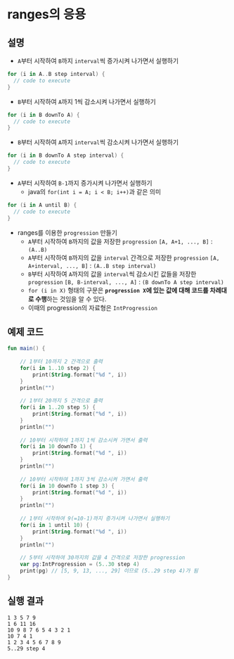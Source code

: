 # ranges의 응용
## 설명
 * ```A```부터 시작하여 ```B```까지 ```interval```씩 증가시켜 나가면서 실행하기
```kotlin
for (i in A..B step interval) {
  // code to execute
}
```
 * ```B```부터 시작하여 ```A```까지 1씩 감소시켜 나가면서 실행하기
```kotlin
for (i in B downTo A) {
  // code to execute
}
```
 * ```B```부터 시작하여 ```A```까지 ```interval```씩 감소시켜 나가면서 실행하기
```kotlin
for (i in B downTo A step interval) {
  // code to execute
}
```

 * ```A```부터 시작하여 ```B-1```까지 증가시켜 나가면서 실행하기
   * java의 ```for(int i = A; i < B; i++)```과 같은 의미
```kotlin
for (i in A until B) {
  // code to execute
}
```

 * ranges를 이용한 ```progression``` 만들기
   * ```A```부터 시작하여 ```B```까지의 값을 저장한 ```progression``` ```[A, A+1, ..., B]``` : ```(A..B)```
   * ```A```부터 시작하여 ```B```까지의 값을 ```interval``` 간격으로 저장한 ```progression``` ```[A, A+interval, ..., B]``` : ```(A..B step interval)```
   * ```B```부터 시작하여 ```A```까지의 값을 ```interval```씩 감소시킨 값들을 저장한 ```progression``` ```[B, B-interval, ..., A]``` : ```(B downTo A step interval)```
   * ```for (i in X)``` 형태의 구문은 <b>```progression X```에 있는 값에 대해 코드를 차례대로 수행</b>하는 것임을 알 수 있다. 
   * 이때의 progression의 자료형은 ```IntProgression```

## 예제 코드
```kotlin
fun main() {
    
    // 1부터 10까지 2 간격으로 출력
    for(i in 1..10 step 2) {
        print(String.format("%d ", i))
    }
    println("")
    
    // 1부터 20까지 5 간격으로 출력
    for(i in 1..20 step 5) {
        print(String.format("%d ", i))
    }
    println("")
    
    // 10부터 시작하여 1까지 1씩 감소시켜 가면서 출력
    for(i in 10 downTo 1) {
        print(String.format("%d ", i))
    }
    println("")
    
    // 10부터 시작하여 1까지 3씩 감소시켜 가면서 출력
    for(i in 10 downTo 1 step 3) {
        print(String.format("%d ", i))
    }
    println("")
    
    // 1부터 시작하여 9(=10-1)까지 증가시켜 나가면서 실행하기
    for(i in 1 until 10) {
        print(String.format("%d ", i))
    }
    println("")
    
    // 5부터 시작하여 30까지의 값을 4 간격으로 저장한 progression
    var pg:IntProgression = (5..30 step 4)
    print(pg) // [5, 9, 13, ..., 29] 이므로 (5..29 step 4)가 됨
}
```

## 실행 결과
```
1 3 5 7 9 
1 6 11 16 
10 9 8 7 6 5 4 3 2 1 
10 7 4 1 
1 2 3 4 5 6 7 8 9 
5..29 step 4
```
